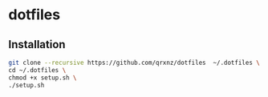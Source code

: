 # dotfiles

## Installation

```sh
git clone --recursive https://github.com/qrxnz/dotfiles  ~/.dotfiles \
cd ~/.dotfiles \
chmod +x setup.sh \
./setup.sh
```
